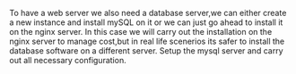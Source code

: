 To have a web server we also need a database server,we can either create a new instance and install mySQL on it or we can just go ahead to install it on the nginx server. In this case we will carry out the installation on the nginx server to manage cost,but in real life scenerios its safer to install the database software on a different server.
Setup the mysql server and carry out all necessary configuration.


